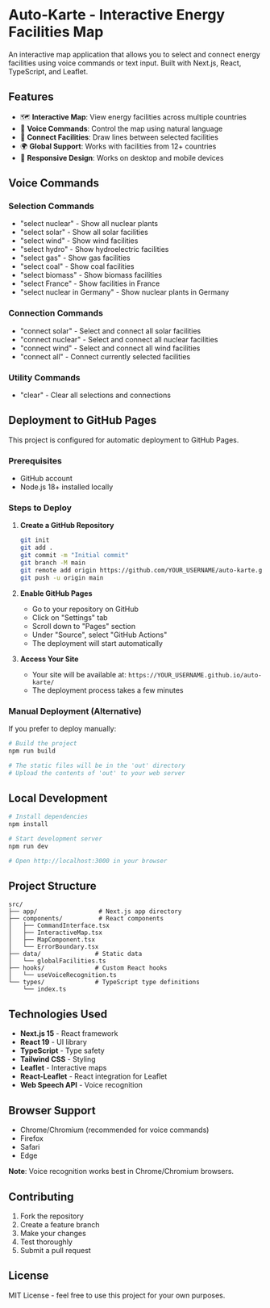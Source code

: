 # Auto-Karte - Interactive Energy Facilities Map

An interactive map application that allows you to select and connect energy facilities using voice commands or text input. Built with Next.js, React, TypeScript, and Leaflet.

## Features

- 🗺️ **Interactive Map**: View energy facilities across multiple countries
- 🎤 **Voice Commands**: Control the map using natural language
- 🔗 **Connect Facilities**: Draw lines between selected facilities
- 🌍 **Global Support**: Works with facilities from 12+ countries
- 📱 **Responsive Design**: Works on desktop and mobile devices

## Voice Commands

### Selection Commands
- "select nuclear" - Show all nuclear plants
- "select solar" - Show all solar facilities
- "select wind" - Show wind facilities
- "select hydro" - Show hydroelectric facilities
- "select gas" - Show gas facilities
- "select coal" - Show coal facilities
- "select biomass" - Show biomass facilities
- "select France" - Show facilities in France
- "select nuclear in Germany" - Show nuclear plants in Germany

### Connection Commands
- "connect solar" - Select and connect all solar facilities
- "connect nuclear" - Select and connect all nuclear facilities
- "connect wind" - Select and connect all wind facilities
- "connect all" - Connect currently selected facilities

### Utility Commands
- "clear" - Clear all selections and connections

## Deployment to GitHub Pages

This project is configured for automatic deployment to GitHub Pages.

### Prerequisites
- GitHub account
- Node.js 18+ installed locally

### Steps to Deploy

1. **Create a GitHub Repository**
   ```bash
   git init
   git add .
   git commit -m "Initial commit"
   git branch -M main
   git remote add origin https://github.com/YOUR_USERNAME/auto-karte.git
   git push -u origin main
   ```

2. **Enable GitHub Pages**
   - Go to your repository on GitHub
   - Click on "Settings" tab
   - Scroll down to "Pages" section
   - Under "Source", select "GitHub Actions"
   - The deployment will start automatically

3. **Access Your Site**
   - Your site will be available at: `https://YOUR_USERNAME.github.io/auto-karte/`
   - The deployment process takes a few minutes

### Manual Deployment (Alternative)

If you prefer to deploy manually:

```bash
# Build the project
npm run build

# The static files will be in the 'out' directory
# Upload the contents of 'out' to your web server
```

## Local Development

```bash
# Install dependencies
npm install

# Start development server
npm run dev

# Open http://localhost:3000 in your browser
```

## Project Structure

```
src/
├── app/                 # Next.js app directory
├── components/          # React components
│   ├── CommandInterface.tsx
│   ├── InteractiveMap.tsx
│   ├── MapComponent.tsx
│   └── ErrorBoundary.tsx
├── data/               # Static data
│   └── globalFacilities.ts
├── hooks/              # Custom React hooks
│   └── useVoiceRecognition.ts
└── types/              # TypeScript type definitions
    └── index.ts
```

## Technologies Used

- **Next.js 15** - React framework
- **React 19** - UI library
- **TypeScript** - Type safety
- **Tailwind CSS** - Styling
- **Leaflet** - Interactive maps
- **React-Leaflet** - React integration for Leaflet
- **Web Speech API** - Voice recognition

## Browser Support

- Chrome/Chromium (recommended for voice commands)
- Firefox
- Safari
- Edge

**Note**: Voice recognition works best in Chrome/Chromium browsers.

## Contributing

1. Fork the repository
2. Create a feature branch
3. Make your changes
4. Test thoroughly
5. Submit a pull request

## License

MIT License - feel free to use this project for your own purposes.